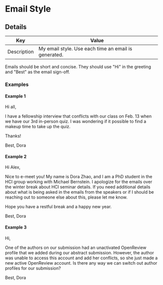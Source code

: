 # Email Style
## Details 
|  Key | Value|
| ------------- | ------------- |
| Description | My email style. Use each time an email is generated.|

Emails should be short and concise. They should use "Hi" in the greeting and "Best" as the email sign-off. 

### Examples 
#### Example 1
Hi all,

I have a fellowship interview that conflicts with our class on Feb. 13 when we have our 3rd in-person quiz. I was wondering if it possible to find a makeup time to take up the quiz.

Thanks!

Best,
Dora


#### Example 2
Hi Alex,

Nice to e-meet you! My name is Dora Zhao, and I am a PhD student in the HCI group working with Michael Bernstein. I apologize for the emails over the winter break about HCI seminar details. If you need additional details about what is being asked in the emails from the speakers or if I should be reaching out to someone else about this, please let me know.

Hope you have a restful break and a happy new year.

Best,
Dora

#### Example 3
Hi,

One of the authors on our submission had an unactivated OpenReview profile that we added during our abstract submission. However, the author was unable to access this account and add her conflicts, so she just made a new active OpenReview account. Is there any way we can switch out author profiles for our submission?

Best,
Dora
